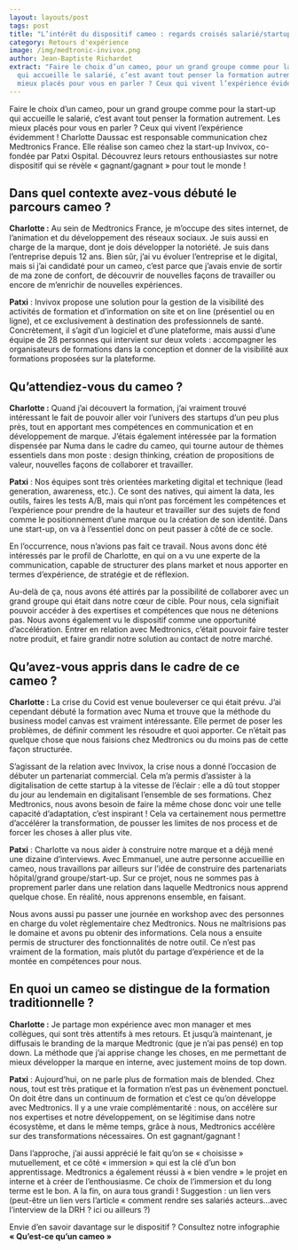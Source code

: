 ```yaml
---
layout: layouts/post
tags: post
title: "L’intérêt du dispositif cameo : regards croisés salarié/startup"
category: Retours d'expérience
image: /img/medtronic-invivox.png
author: Jean-Baptiste Richardet
extract: "Faire le choix d’un cameo, pour un grand groupe comme pour la start-up
  qui accueille le salarié, c’est avant tout penser la formation autrement. Les
  mieux placés pour vous en parler ? Ceux qui vivent l’expérience évidemment ! "
---
```

Faire le choix d’un cameo, pour un grand groupe comme pour la start-up qui accueille le salarié, c’est avant tout penser la formation autrement. Les mieux placés pour vous en parler ? Ceux qui vivent l’expérience évidemment ! Charlotte Daussac est responsable communication chez Medtronics France. Elle réalise son cameo chez la start-up Invivox, co-fondée par Patxi Ospital. Découvrez leurs retours enthousiastes sur notre dispositif qui se révèle « gagnant/gagnant » pour tout le monde !

## Dans quel contexte avez-vous débuté le parcours cameo ?

**Charlotte :** Au sein de Medtronics France, je m’occupe des sites internet, de l’animation et du développement des réseaux sociaux. Je suis aussi en charge de la marque, dont je dois développer la notoriété. Je suis dans l’entreprise depuis 12 ans. Bien sûr, j’ai vu évoluer l’entreprise et le digital, mais si j’ai candidaté pour un cameo, c’est parce que j’avais envie de sortir de ma zone de confort, de découvrir de nouvelles façons de travailler ou encore de m’enrichir de nouvelles expériences.

**Patxi** : Invivox propose une solution pour la gestion de la visibilité des activités de formation et d’information on site et on line (présentiel ou en ligne), et ce exclusivement à destination des professionnels de santé. Concrètement, il s’agit d’un logiciel et d’une plateforme, mais aussi d’une équipe de 28 personnes qui intervient sur deux volets : accompagner les organisateurs de formations dans la conception et donner de la visibilité aux formations proposées sur la plateforme.

## Qu’attendiez-vous du cameo ?

**Charlotte :** Quand j’ai découvert la formation, j’ai vraiment trouvé intéressant le fait de pouvoir aller voir l’univers des startups d’un peu plus près, tout en apportant mes compétences en communication et en développement de marque. J’étais également intéressée par la formation dispensée par Numa dans le cadre du cameo, qui tourne autour de thèmes essentiels dans mon poste : design thinking, création de propositions de valeur, nouvelles façons de collaborer et travailler.

**Patxi** : Nos équipes sont très orientées marketing digital et technique (lead generation, awareness, etc.). Ce sont des natives, qui aiment la data, les outils, faires les tests A/B, mais qui n’ont pas forcément les compétences et l’expérience pour prendre de la hauteur et travailler sur des sujets de fond comme le positionnement d’une marque ou la création de son identité. Dans une start-up, on va à l’essentiel donc on peut passer à côté de ce socle.

En l’occurrence, nous n’avions pas fait ce travail. Nous avons donc été intéressés par le profil de Charlotte, en qui on a vu une experte de la communication, capable de structurer des plans market et nous apporter en termes d’expérience, de stratégie et de réflexion.

Au-delà de ça, nous avons été attirés par la possibilité de collaborer avec un grand groupe qui était dans notre cœur de cible. Pour nous, cela signifiait pouvoir accéder à des expertises et compétences que nous ne détenions pas. Nous avons également vu le dispositif comme une opportunité d’accélération. Entrer en relation avec Medtronics, c’était pouvoir faire tester notre produit, et faire grandir notre solution au contact de notre marché.

## Qu’avez-vous appris dans le cadre de ce cameo ?

**Charlotte :** La crise du Covid est venue bouleverser ce qui était prévu. J’ai cependant débuté la formation avec Numa et trouve que la méthode du business model canvas est vraiment intéressante. Elle permet de poser les problèmes, de définir comment les résoudre et quoi apporter. Ce n’était pas quelque chose que nous faisions chez Medtronics ou du moins pas de cette façon structurée.

S’agissant de la relation avec Invivox, la crise nous a donné l’occasion de débuter un partenariat commercial. Cela m’a permis d’assister à la digitalisation de cette startup à la vitesse de l’éclair : elle a dû tout stopper du jour au lendemain en digitalisant l’ensemble de ses formations. Chez Medtronics, nous avons besoin de faire la même chose donc voir une telle capacité d’adaptation, c’est inspirant ! Cela va certainement nous permettre d’accélérer la transformation, de pousser les limites de nos process et de forcer les choses à aller plus vite.

**Patxi** : Charlotte va nous aider à construire notre marque et a déjà mené une dizaine d’interviews. Avec Emmanuel, une autre personne accueillie en cameo, nous travaillons par ailleurs sur l’idée de construire des partenariats hôpital/grand groupe/start-up. Sur ce projet, nous ne sommes pas à proprement parler dans une relation dans laquelle Medtronics nous apprend quelque chose. En réalité, nous apprenons ensemble, en faisant.

Nous avons aussi pu passer une journée en workshop avec des personnes en charge du volet règlementaire chez Medtronics. Nous ne maîtrisions pas le domaine et avons pu obtenir des informations. Cela nous a ensuite permis de structurer des fonctionnalités de notre outil. Ce n’est pas vraiment de la formation, mais plutôt du partage d’expérience et de la montée en compétences pour nous.

## En quoi un cameo se distingue de la formation traditionnelle ?

**Charlotte :** Je partage mon expérience avec mon manager et mes collègues, qui sont très attentifs à mes retours. Et jusqu’à maintenant, je diffusais le branding de la marque Medtronic (que je n’ai pas pensé) en top down. La méthode que j’ai apprise change les choses, en me permettant de mieux développer la marque en interne, avec justement moins de top down.

**Patxi** : Aujourd’hui, on ne parle plus de formation mais de blended. Chez nous, tout est très pratique et la formation n’est pas un évènement ponctuel. On doit être dans un continuum de formation et c’est ce qu’on développe avec Medtronics. Il y a une vraie complémentarité : nous, on accélère sur nos expertises et notre développement, on se légitimise dans notre écosystème, et dans le même temps, grâce à nous, Medtronics accélère sur des transformations nécessaires. On est gagnant/gagnant !

Dans l’approche, j’ai aussi apprécié le fait qu’on se « choisisse » mutuellement, et ce côté « immersion » qui est la clé d’un bon apprentissage. Medtronics a également réussi à « bien vendre » le projet en interne et à créer de l’enthousiasme. Ce choix de l’immersion et du long terme est le bon. A la fin, on aura tous grandi ! Suggestion : un lien vers (peut-être un lien vers l’article « comment rendre ses salariés acteurs…avec l’interview de la DRH ? ici ou ailleurs ?)

Envie d’en savoir davantage sur le dispositif ? Consultez notre infographie **« Qu’est-ce qu’un cameo »**